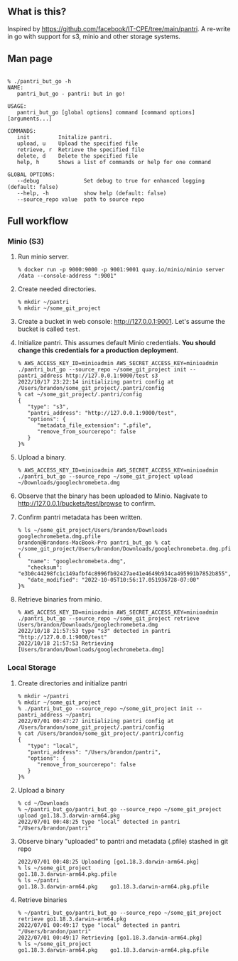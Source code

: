 ## What is this? 

Inspired by https://github.com/facebook/IT-CPE/tree/main/pantri. A re-write in go with support for s3, minio and other storage systems. 

## Man page

```shell

% ./pantri_but_go -h
NAME:
   pantri_but_go - pantri: but in go!

USAGE:
   pantri_but_go [global options] command [command options] [arguments...]

COMMANDS:
   init         Initalize pantri.
   upload, u    Upload the specified file
   retrieve, r  Retrieve the specified file
   delete, d    Delete the specified file
   help, h      Shows a list of commands or help for one command

GLOBAL OPTIONS:
   --debug              Set debug to true for enhanced logging (default: false)
   --help, -h           show help (default: false)
   --source_repo value  path to source repo
```

## Full workflow

### Minio (S3)

1. Run minio server.
   ```shell
   % docker run -p 9000:9000 -p 9001:9001 quay.io/minio/minio server /data --console-address ":9001"
   ```

1. Create needed directories.
   ```shell
   % mkdir ~/pantri
   % mkdir ~/some_git_project
   ```

1. Create a bucket in web console: http://127.0.0.1:9001. Let's assume the bucket is called `test`.

1. Initialize pantri. This assumes default Minio credentials. **You should change this credentials for a production deployment**.

   ```shell
   % AWS_ACCESS_KEY_ID=minioadmin AWS_SECRET_ACCESS_KEY=minioadmin ./pantri_but_go --source_repo ~/some_git_project init --pantri_address http://127.0.0.1:9000/test s3
   2022/10/17 23:22:14 initializing pantri config at /Users/brandon/some_git_project/.pantri/config
   % cat ~/some_git_project/.pantri/config 
   {
      "type": "s3",
      "pantri_address": "http://127.0.0.1:9000/test",
      "options": {
         "metadata_file_extension": ".pfile",
         "remove_from_sourcerepo": false
      }
   }%
   ```
1. Upload a binary.

   ```shell
   % AWS_ACCESS_KEY_ID=minioadmin AWS_SECRET_ACCESS_KEY=minioadmin ./pantri_but_go --source_repo ~/some_git_project upload ~/Downloads/googlechromebeta.dmg
   ```

1. Observe that the binary has been uploaded to Minio. Nagivate to http://127.0.0.1/buckets/test/browse to confirm.

1. Confirm pantri metadata has been written.
   ```shell
   % ls ~/some_git_project/Users/brandon/Downloads                           
   googlechromebeta.dmg.pfile
   brandon@Brandons-MacBook-Pro pantri_but_go % cat ~/some_git_project/Users/brandon/Downloads/googlechromebeta.dmg.pfile
   {
      "name": "googlechromebeta.dmg",
      "checksum": "e3b0c44298fc1c149afbf4c8996fb92427ae41e4649b934ca495991b7852b855",
      "date_modified": "2022-10-05T10:56:17.051936728-07:00"
   }% 
   ```

1. Retrieve binaries from minio.

   ```shell
   % AWS_ACCESS_KEY_ID=minioadmin AWS_SECRET_ACCESS_KEY=minioadmin ./pantri_but_go --source_repo ~/some_git_project retrieve Users/brandon/Downloads/googlechromebeta.dmg
   2022/10/18 21:57:53 type "s3" detected in pantri "http://127.0.0.1:9000/test"
   2022/10/18 21:57:53 Retrieving [Users/brandon/Downloads/googlechromebeta.dmg]
   ```

### Local Storage

1. Create directories and initialize pantri
   ```shell
   % mkdir ~/pantri
   % mkdir ~/some_git_project
   % ./pantri_but_go --source_repo ~/some_git_project init --pantri_address ~/pantri
   2022/07/01 00:47:27 initializing pantri config at /Users/brandon/some_git_project/.pantri/config
   % cat /Users/brandon/some_git_project/.pantri/config
   {
      "type": "local",
      "pantri_address": "/Users/brandon/pantri",
      "options": {
         "remove_from_sourcerepo": false
      }
   }%
   ```
1. Upload a binary

   ```shell
   % cd ~/Downloads 
   % ~/pantri_but_go/pantri_but_go --source_repo ~/some_git_project upload go1.18.3.darwin-arm64.pkg          
   2022/07/01 00:48:25 type "local" detected in pantri "/Users/brandon/pantri"
   ```
1. Observe binary "uploaded" to pantri and metadata (.pfile) stashed in git repo

   ```shell
   2022/07/01 00:48:25 Uploading [go1.18.3.darwin-arm64.pkg]
   % ls ~/some_git_project 
   go1.18.3.darwin-arm64.pkg.pfile
   % ls ~/pantri
   go1.18.3.darwin-arm64.pkg	go1.18.3.darwin-arm64.pkg.pfile
   ```
1. Retrieve binaries

   ```shell
   % ~/pantri_but_go/pantri_but_go --source_repo ~/some_git_project retrieve go1.18.3.darwin-arm64.pkg
   2022/07/01 00:49:17 type "local" detected in pantri "/Users/brandon/pantri"
   2022/07/01 00:49:17 Retrieving [go1.18.3.darwin-arm64.pkg]
   % ls ~/some_git_project 
   go1.18.3.darwin-arm64.pkg	go1.18.3.darwin-arm64.pkg.pfile
   ```
